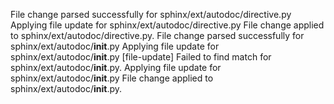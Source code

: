 File change parsed successfully for sphinx/ext/autodoc/directive.py
Applying file update for sphinx/ext/autodoc/directive.py
File change applied to sphinx/ext/autodoc/directive.py.
File change parsed successfully for sphinx/ext/autodoc/__init__.py
Applying file update for sphinx/ext/autodoc/__init__.py
[file-update] Failed to find match for sphinx/ext/autodoc/__init__.py.
Applying file update for sphinx/ext/autodoc/__init__.py
File change applied to sphinx/ext/autodoc/__init__.py.

